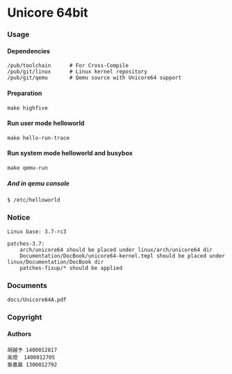# Unicore 64bit
### Usage
#### Dependencies
```
/pub/toolchain		# For Cross-Compile
/pub/git/linux		# Linux kernel repository
/pub/git/qemu		# Qemu source with Unicore64 support
```
#### Preparation
```
make highfive
```
#### Run user mode helloworld
```
make hello-run-trace
```
#### Run system mode helloworld and busybox
```
make qemu-run
```
##### And in qemu console
```
$ /etc/helloworld
```
### Notice
```
Linux base: 3.7-rc3

patches-3.7:
	arch/unicore64 should be placed under linux/arch/unicore64 dir
	Documentation/DocBook/unicore64-kernel.tmpl should be placed under linux/Documentation/DocBook dir
	patches-fixup/* should be applied
```
### Documents
```
docs/Unicore64A.pdf
```
### Copyright
#### Authors
```
胡越予	1400012817
高煜	1400012705
章嘉晨	1300012792
```

